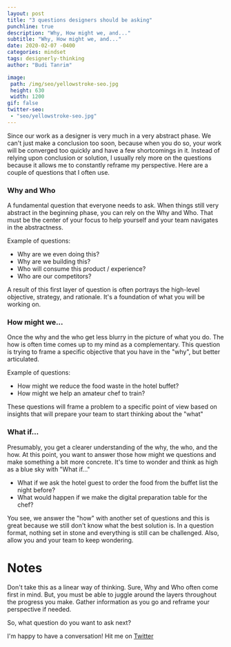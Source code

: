 ```yaml
---
layout: post
title: "3 questions designers should be asking"
punchline: true
description: "Why, How might we, and..."
subtitle: "Why, How might we, and..."
date: 2020-02-07 -0400
categories: mindset
tags: designerly-thinking
author: "Budi Tanrim"

image:
 path: /img/seo/yellowstroke-seo.jpg
 height: 630
 width: 1200
gif: false
twitter-seo: 
 - "seo/yellowstroke-seo.jpg"
---
```


Since our work as a designer is very much in a very abstract phase. We can't just make a conclusion too soon, because when you do so, your work will be converged too quickly and have a few shortcomings in it. Instead of relying upon conclusion or solution, I usually rely more on the questions because it allows me to constantly reframe my perspective. Here are a couple of questions that I often use.

### Why and Who

A fundamental question that everyone needs to ask. When things still very abstract in the beginning phase, you can rely on the Why and Who. That must be the center of your focus to help yourself and your team navigates in the abstractness.

Example of questions:
- Why are we even doing this?
- Why are we building this?
- Who will consume this product / experience?
- Who are our competitors?

A result of this first layer of question is often portrays the high-level objective, strategy, and rationale. It's a foundation of what you will be working on.

### How might we...

Once the why and the who get less blurry in the picture of what you do. The how is often time comes up to my mind as a complementary. This question is trying to frame a specific objective that you have in the "why", but better articulated.

Example of questions:
- How might we reduce the food waste in the hotel buffet?
- How might we help an amateur chef to train?

These questions will frame a problem to a specific point of view based on insights that will prepare your team to start thinking about the "what"

### What if...

Presumably, you get a clearer understanding of the why, the who, and the how. At this point, you want to answer those how might we questions and make something a bit more concrete. It's time to wonder and think as high as a blue sky with "What if..."

- What if we ask the hotel guest to order the food from the buffet list the night before?
- What would happen if we make the digital preparation table for the chef?

You see, we answer the "how" with another set of questions and this is great because we still don't know what the best solution is. In a question format, nothing set in stone and everything is still can be challenged. Also, allow you and your team to keep wondering.

# Notes

Don't take this as a linear way of thinking. Sure, Why and Who often come first in mind. But, you must be able to juggle around the layers throughout the progress you make. Gather information as you go and reframe your perspective if needed.

So, what question do you want to ask next?

I'm happy to have a conversation! Hit me on [Twitter][twitter]

[twitter]: https://twitter.com/buditanrim
